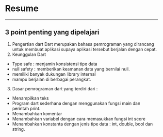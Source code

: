 # Resume
---
## 3 point penting yang dipelajari
1. Pengertian dart
Dart merupakan bahasa pemrograman yang dirancang untuk membuat aplikasi supaya aplikasi tersebut berjalan dengan cepat.
2. Keunggulan Dart
- Type safe : menjamin konsistensi tipe data
- null safety : memberikan keamanan data yang bernilai null.
- memiliki banyak dukungan library internal
- mampu berjalan di berbagai perangkat.
3. Dasar pemrograman dart yang terdiri dari :
- Menampilkan teks 
- Program dart sederhana dengan menggunakan fungsi main dan perintah print.
- Menambahkan komentar 
- Menambahkan variabel dengan cara memasukkan fungsi int score
- Menambahkan konstanta dengan jenis tipe data : int, double, bool dan string.